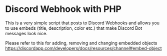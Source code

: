 # Discord Webhook with PHP
This is a very simple script that posts to Discord Webhooks and allows you to use embeds (title, description, color etc.) that make Discord Bot messages look nice.

Please refer to this for adding, removing and changing embedded objects https://discordapp.com/developers/docs/resources/channel#embed-object
